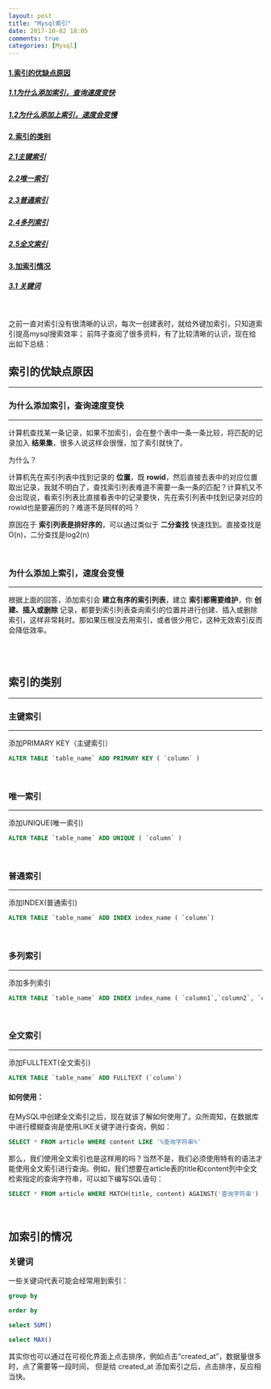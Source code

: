 ```yaml
---
layout: post
title: "Mysql索引"
date: 2017-10-02 18:05
comments: true
categories: [Mysql]
---
```


#### [1.索引的优缺点原因](#1)
#####   [1.1为什么添加索引，查询速度变快](#1.1)
#####   [1.2为什么添加上索引，速度会变慢](#1.2)

#### [2.索引的类别](#2)
#####   [2.1主键索引](#2.1)
#####   [2.2唯一索引](#2.2)
#####   [2.3普通索引](#2.3)
#####   [2.4多列索引](#2.4)
#####   [2.5全文索引](#2.5)

#### [3.加索引情况](#3)
#####   [3.1 关键词](#3.1)

<br/>

之前一直对索引没有很清晰的认识，每次一创建表时，就给外键加索引，只知道索引提高mysql搜索效率；
前阵子查阅了很多资料，有了比较清晰的认识，现在给出如下总结：
<br/>

<h2 id='1'>索引的优缺点原因</h2>

------------------

<h3 id='1.1'>为什么添加索引，查询速度变快</h3>

------------------

计算机查找某一条记录，如果不加索引，会在整个表中一条一条比较，将匹配的记录加入 **结果集**，很多人说这样会很慢，加了索引就快了。

为什么？

计算机先在索引列表中找到记录的 **位置**，既 **rowid**，然后直接去表中的对应位置取出记录，我就不明白了，查找索引列表难道不需要一条一条的匹配？计算机又不会出现说，看索引列表比直接看表中的记录要快，先在索引列表中找到记录对应的rowid也是要遍历的？难道不是同样的吗？

原因在于 **索引列表是排好序的**，可以通过类似于 **二分查找** 快速找到。直接查找是O(n)，二分查找是log2(n)

<br/>

<h3 id='1.2'>为什么添加上索引，速度会变慢</h3>

------------------

根据上面的回答，添加索引会 **建立有序的索引列表**，建立 **索引都需要维护**，你  **创建、插入或删除** 记录，都要到索引列表查询索引的位置并进行创建、插入或删除索引，这样非常耗时。那如果压根没去用索引，或者很少用它，这种无效索引反而会降低效率。

<br/>
<br/>

<h2 id='2'>索引的类别</h2>

------------------

<h3 id='2.1'>主键索引</h3>

------------------

添加PRIMARY KEY（主键索引）

``` sql
ALTER TABLE `table_name` ADD PRIMARY KEY ( `column` )
```

<br/>
<h3 id='2.2'>唯一索引</h3>

------------------

添加UNIQUE(唯一索引)

``` sql
ALTER TABLE `table_name` ADD UNIQUE ( `column` )
```

<br/>
<h3 id='2.3'>普通索引</h3>

------------------

添加INDEX(普通索引)

``` sql
ALTER TABLE `table_name` ADD INDEX index_name ( `column`)
```

<br/>
<h3 id='2.4'>多列索引</h3>

------------------

添加多列索引

``` sql
ALTER TABLE `table_name` ADD INDEX index_name ( `column1`,`column2`, `column3` )
```

<br/>
<h3 id='2.5'>全文索引</h3>

------------------

添加FULLTEXT(全文索引)
``` sql
ALTER TABLE `table_name` ADD FULLTEXT (`column`)
```

#### 如何使用：
在MySQL中创建全文索引之后，现在就该了解如何使用了。众所周知，在数据库中进行模糊查询是使用LIKE关键字进行查询，例如：
``` sql
SELECT * FROM article WHERE content LIKE '%查询字符串%'
```

那么，我们使用全文索引也是这样用的吗？当然不是，我们必须使用特有的语法才能使用全文索引进行查询。例如，我们想要在article表的title和content列中全文检索指定的查询字符串，可以如下编写SQL语句：

``` sql
SELECT * FROM article WHERE MATCH(title, content) AGAINST('查询字符串')
```

<br/>


<h2 id='3'>加索引的情况</h3>

<h3 id='3.1'> 关键词 </h3>
一些关键词代表可能会经常用到索引：

``` sql
group by
```

``` sql
order by
```

``` sql
select SUM()
```

``` sql
select MAX()
```

其实你也可以通过在可视化界面上点击排序，例如点击“created_at”，数据量很多时，点了需要等一段时间，
但是给 created_at 添加索引之后，点击排序，反应相当快。
